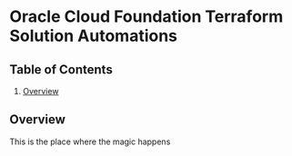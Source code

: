 # Oracle Cloud Foundation Terraform Solution Automations

## Table of Contents
1. [Overview](#overview)


## <a name="overview"></a>Overview
 
This is the place where the magic happens

